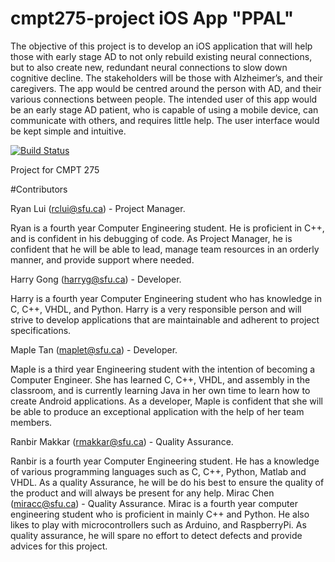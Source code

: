 # cmpt275-project iOS App "PPAL"

The objective of this project is to develop an iOS application that will help those with early stage
AD to not only rebuild existing neural connections, but to also create new, redundant neural
connections to slow down cognitive decline. The stakeholders will be those with Alzheimer’s,
and their caregivers. The app would be centred around the person with AD, and their various
connections between people. The intended user of this app would be an early stage AD patient,
who is capable of using a mobile device, can communicate with others, and requires little help. The user interface would be kept simple and intuitive.

[![Build Status](https://travis-ci.org/Injabie3/CMPT275-Project.svg?branch=master)](https://travis-ci.org/Injabie3/CMPT275-Project)

Project for CMPT 275

#Contributors

Ryan Lui (rclui@sfu.ca) - Project Manager.

Ryan is a fourth year Computer Engineering student.  He is proficient in C++, and is confident in his debugging of code.  As Project Manager, he is confident that he will be able to lead, manage team resources in an orderly manner, and provide support where needed. 

Harry Gong (harryg@sfu.ca) - Developer.

Harry is a fourth year Computer Engineering student who has knowledge in C, C++, VHDL, and Python. Harry is a very responsible person and will strive to develop applications that are maintainable and adherent to project specifications. 

Maple Tan (maplet@sfu.ca) - Developer.

Maple is a third year Engineering student with the intention of becoming a Computer Engineer. She has learned C, C++, VHDL, and assembly in the classroom, and is currently learning Java in her own time to learn how to create Android applications. As a developer, Maple is confident that she will be able to produce an exceptional application with the help of her team members. 

Ranbir Makkar (rmakkar@sfu.ca) - Quality Assurance.

Ranbir is a fourth year Computer Engineering student. He has a knowledge of various programming languages such as C, C++, Python, Matlab and VHDL. As a quality Assurance, he will be do his best to ensure the quality of the product and will always be present for any help. 
Mirac Chen (miracc@sfu.ca) - Quality Assurance.
Mirac is a fourth year computer engineering student who is proficient in mainly C++ and Python. He also likes to play with microcontrollers such as Arduino, and RaspberryPi. As quality assurance, he will spare no effort to detect defects and provide advices for this project. 
